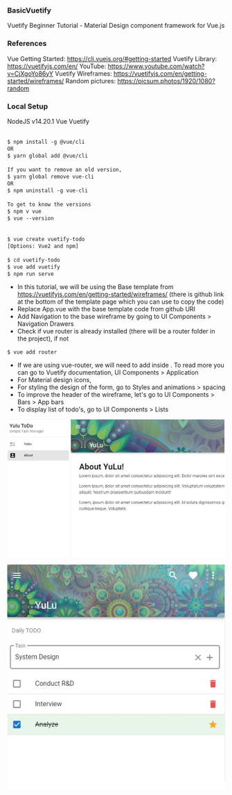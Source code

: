 ### BasicVuetify
Vuetify Beginner Tutorial - Material Design component framework for Vue.js


### References
Vue Getting Started: https://cli.vuejs.org/#getting-started
Vuetify Library: https://vuetifyjs.com/en/
YouTube: https://www.youtube.com/watch?v=CjXgoYo86yY
Vuetify Wireframes: https://vuetifyjs.com/en/getting-started/wireframes/
Random pictures: https://picsum.photos/1920/1080?random

### Local Setup
NodeJS v14.20.1
Vue
Vuetify
```

$ npm install -g @vue/cli
OR
$ yarn global add @vue/cli

If you want to remove an old version, 
$ yarn global remove vue-cli
OR
$ npm uninstall -g vue-cli

To get to know the versions
$ npm v vue
$ vue --version


$ vue create vuetify-todo
[Options: Vue2 and npm]

$ cd vuetify-todo
$ vue add vuetify
$ npm run serve
```

* In this tutorial, we will be using the Base template from https://vuetifyjs.com/en/getting-started/wireframes/ (there is github link at the bottom of the template page which you can use to copy the code)
* Replace App.vue with the base template code from github URI
* Add Navigation to the base wireframe by going to UI Components > Navigation Drawers
* Check if vue router is already installed (there will be a router folder in the project), if not
```
$ vue add router
```
* If we are using vue-router, we will need to add <router-view> inside <v-main>. To read more you can go to Vuetify documentation, UI Components > Application 
* For Material design icons, 
* For styling the design of the form, go to Styles and animations > spacing
* To improve the header of the wireframe, let's go to UI Components > Bars > App bars
* To display list of todo's, go to UI Components > Lists 


![YuLu About](assets/yulu-about.jpg)

![YuLu Tasks](assets/yulu-todo.jpg)